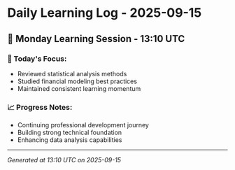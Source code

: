 # Daily Learning Log - 2025-09-15

## 📅 Monday Learning Session - 13:10 UTC

### 🎯 Today's Focus:
- Reviewed statistical analysis methods
- Studied financial modeling best practices
- Maintained consistent learning momentum

### 📈 Progress Notes:
- Continuing professional development journey
- Building strong technical foundation
- Enhancing data analysis capabilities

---
*Generated at 13:10 UTC on 2025-09-15*
